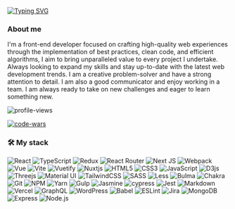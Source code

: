 [![Typing SVG](https://readme-typing-svg.demolab.com?font=Lucida+Console&duration=3000&color=1AC343&background=FFFFFF00&multiline=true&width=435&height=60&lines=Daniel+Popek;Frontend+developer)](https://git.io/typing-svg)

### About me
I'm a front-end developer focused on crafting high-quality web experiences through the implementation of best practices, clean code, and efficient algorithms, I aim to bring unparalleled value to every project I undertake.
Always looking to expand my skills and stay up-to-date with the latest web development trends.
I am a creative problem-solver and have a strong attention to detail. I am also a good communicator and enjoy working in a team. I am always ready to take on new challenges and eager to learn something new.

![profile-views](https://komarev.com/ghpvc/?username=danielpopek94&label=Profile%20views&color=0e75b6&style=flat)

[![code-wars](https://www.codewars.com/users/danielpopek94/badges/large)](https://www.codewars.com/users/danielpopek94)



### 🛠️ My stack
![React](https://img.shields.io/badge/react-%2320232a.svg?style=flat-square&logo=react&logoColor=%2361DAFB)
![TypeScript](https://img.shields.io/badge/typescript-%23007ACC.svg?style=flat-square&logo=typescript&logoColor=white)
![Redux](https://img.shields.io/badge/redux-%23593d88.svg?style=flat-square&logo=redux&logoColor=white)
![React Router](https://img.shields.io/badge/React_Router-CA4245?style=flat-square&logo=react-router&logoColor=white)
![Next JS](https://img.shields.io/badge/Next-black?style=flat-square&logo=next.js&logoColor=white)
![Webpack](https://img.shields.io/badge/webpack-%238DD6F9.svg?style=flat-square&logo=webpack&logoColor=black)
![Vue](https://img.shields.io/badge/Vue.js-35495E?style=flat-square&logo=vuedotjs&logoColor=4FC08D)
![Vite](https://img.shields.io/badge/vite-%23646CFF.svg?style=flat-square&logo=vite&logoColor=white)
![Vuetify](https://img.shields.io/badge/Vuetify-1867C0?style=flat-square&logo=vuetify&logoColor=AEDDFF)
![Nuxtjs](https://img.shields.io/badge/Nuxt-002E3B?style=flat-square&logo=nuxtdotjs&logoColor=#00DC82)
![HTML5](https://img.shields.io/badge/html5-%23E34F26.svg?style=flat-square&logo=html5&logoColor=white)
![CSS3](https://img.shields.io/badge/css3-%231572B6.svg?style=flat-square&logo=css3&logoColor=white)
![JavaScript](https://img.shields.io/badge/javascript-%23323330.svg?style=flat-square&logo=javascript&logoColor=%23F7DF1E)
![D3js](https://img.shields.io/badge/-D3.js-F9A03C?style=flat-square&logo=d3.js&logoColor=white)
![Threejs](https://img.shields.io/badge/threejs-black?style=flat-square&logo=three.js&logoColor=white)
![Material UI](https://img.shields.io/badge/Material--UI-0081CB?style=flat-square&logo=material-ui&logoColor=white)
![TailwindCSS](https://img.shields.io/badge/tailwindcss-%2338B2AC.svg?style=flat-square&logo=tailwind-css&logoColor=white)
![SASS](https://img.shields.io/badge/SASS-hotpink.svg?style=flat-square&logo=SASS&logoColor=white)
![Less](https://img.shields.io/badge/less-2B4C80?style=flat-square&logo=less&logoColor=white)
![Bulma](https://img.shields.io/badge/bulma-00D0B1?style=flat-square&logo=bulma&logoColor=white)
![Chakra](https://img.shields.io/badge/chakra-%234ED1C5.svg?style=flat-square&logo=chakraui&logoColor=white)
![Git](https://img.shields.io/badge/git-%23F05033.svg?style=flat-square&logo=git&logoColor=white)
![NPM](https://img.shields.io/badge/NPM-%23CB3837.svg?style=flat-square&logo=npm&logoColor=white)
![Yarn](https://img.shields.io/badge/yarn-%232C8EBB.svg?style=flat-square&logo=yarn&logoColor=white)
![Gulp](https://img.shields.io/badge/GULP-%23CF4647.svg?style=flat-square&logo=gulp&logoColor=white)
![Jasmine](https://img.shields.io/badge/jasmine-%238A4182.svg?style=flat-square&logo=jasmine&logoColor=white)
![cypress](https://img.shields.io/badge/-cypress-%23E5E5E5?style=flat-square&logo=cypress&logoColor=058a5e)
![Jest](https://img.shields.io/badge/-jest-%23C21325?style=flat-square&logo=jest&logoColor=white)
![Markdown](https://img.shields.io/badge/markdown-%23000000.svg?style=flat-square&logo=markdown&logoColor=white)
![Vercel](https://img.shields.io/badge/vercel-%23000000.svg?style=flat-square&logo=vercel&logoColor=white)
![GraphQL](https://img.shields.io/badge/-GraphQL-E10098?style=flat-square&logo=graphql&logoColor=white)
![WordPress](https://img.shields.io/badge/WordPress-%23117AC9.svg?style=flat-square&logo=WordPress&logoColor=white)
![Babel](https://img.shields.io/badge/Babel-F9DC3e?style=flat-square&logo=babel&logoColor=black)
![ESLint](https://img.shields.io/badge/ESLint-4B3263?style=flat-square&logo=eslint&logoColor=white)
![Jira](https://img.shields.io/badge/jira-%230A0FFF.svg?style=flat-square&logo=jira&logoColor=white)
![MongoDB](https://img.shields.io/static/v1?style=flat-square&message=MongoDB&color=47A248&logo=MongoDB&logoColor=FFFFFF&label=)
![Express](https://img.shields.io/static/v1?style=flat-square&message=Express&color=000000&logo=Express&logoColor=FFFFFF&label=)
![Node.js](https://img.shields.io/static/v1?style=flat-square&message=Node.js&color=339933&logo=Node.js&logoColor=FFFFFF&label=)
